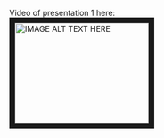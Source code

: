 


Video of presentation 1 here:   
<a href="https://youtu.be/D_n3uTgDdgw" target="_blank"><img src="http://img.youtube.com/vi/YOUTUBE_VIDEO_ID_HERE/0.jpg" 
alt="IMAGE ALT TEXT HERE" width="240" height="180" border="10" /></a>
